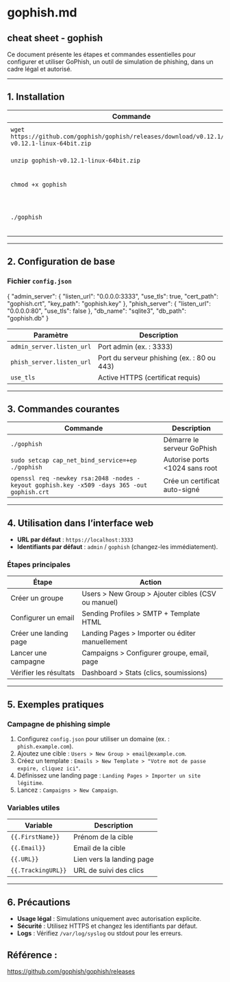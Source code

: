 # gophish.md

## cheat sheet - gophish

Ce document présente les étapes et commandes essentielles pour configurer et utiliser GoPhish, un outil de simulation de phishing, dans un cadre légal et autorisé.

---

## 1. Installation

| **Commande**                         | **Description**                                      |
|--------------------------------------|-----------------------------------------------------|
| `wget https://github.com/gophish/gophish/releases/download/v0.12.1/gophish-v0.12.1-linux-64bit.zip` | Télécharge la dernière version |
| `unzip gophish-v0.12.1-linux-64bit.zip` | Décompresse l’archive                           |
| `chmod +x gophish`                   | Rend le binaire exécutable                          |
| `./gophish`                          | Lance GoPhish (port 3333 par défaut)                |

---

## 2. Configuration de base

### Fichier `config.json`

{
  "admin_server": {
    "listen_url": "0.0.0.0:3333",
    "use_tls": true,
    "cert_path": "gophish.crt",
    "key_path": "gophish.key"
  },
  "phish_server": {
    "listen_url": "0.0.0.0:80",
    "use_tls": false
  },
  "db_name": "sqlite3",
  "db_path": "gophish.db"
}


| **Paramètre**                | **Description**                                      |
|------------------------------|-----------------------------------------------------|
| `admin_server.listen_url`    | Port admin (ex. : 3333)                             |
| `phish_server.listen_url`    | Port du serveur phishing (ex. : 80 ou 443)          |
| `use_tls`                    | Active HTTPS (certificat requis)                    |

---

## 3. Commandes courantes

| **Commande**                         | **Description**                                      |
|--------------------------------------|-----------------------------------------------------|
| `./gophish`                          | Démarre le serveur GoPhish                          |
| `sudo setcap cap_net_bind_service=+ep ./gophish` | Autorise ports <1024 sans root                  |
| `openssl req -newkey rsa:2048 -nodes -keyout gophish.key -x509 -days 365 -out gophish.crt` | Crée un certificat auto-signé |

---

## 4. Utilisation dans l’interface web

- **URL par défaut** : `https://localhost:3333`
- **Identifiants par défaut** : `admin` / `gophish` (changez-les immédiatement).

### Étapes principales
| **Étape**                    | **Action**                                          |
|------------------------------|-----------------------------------------------------|
| Créer un groupe               | Users > New Group > Ajouter cibles (CSV ou manuel)  |
| Configurer un email          | Sending Profiles > SMTP + Template HTML             |
| Créer une landing page       | Landing Pages > Importer ou éditer manuellement     |
| Lancer une campagne          | Campaigns > Configurer groupe, email, page          |
| Vérifier les résultats       | Dashboard > Stats (clics, soumissions)              |

---

## 5. Exemples pratiques

### Campagne de phishing simple
1. Configurez `config.json` pour utiliser un domaine (ex. : `phish.example.com`).
2. Ajoutez une cible : `Users > New Group > email@example.com`.
3. Créez un template : `Emails > New Template > "Votre mot de passe expire, cliquez ici"`.
4. Définissez une landing page : `Landing Pages > Importer un site légitime`.
5. Lancez : `Campaigns > New Campaign`.

### Variables utiles
| **Variable**                 | **Description**                                      |
|------------------------------|-----------------------------------------------------|
| `{{.FirstName}}`             | Prénom de la cible                                  |
| `{{.Email}}`                 | Email de la cible                                   |
| `{{.URL}}`                   | Lien vers la landing page                           |
| `{{.TrackingURL}}`           | URL de suivi des clics                              |

---

## 6. Précautions

- **Usage légal** : Simulations uniquement avec autorisation explicite.
- **Sécurité** : Utilisez HTTPS et changez les identifiants par défaut.
- **Logs** : Vérifiez `/var/log/syslog` ou stdout pour les erreurs.

## Référence :
https://github.com/gophish/gophish/releases
